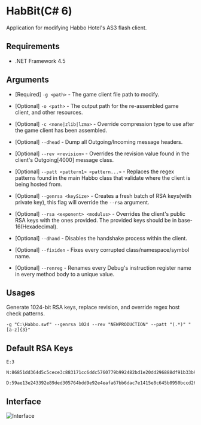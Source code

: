 # HabBit(C# 6)
Application for modifying Habbo Hotel's AS3 flash client.

## Requirements
* .NET Framework 4.5

## Arguments
* [Required] `-g <path>` - The game client file path to modify.
* [Optional] `-o <path>` - The output path for the re-assembled game client, and other resources.
* [Optional] `-c <none|zlib|lzma>` - Override compression type to use after the game client has been assembled.

* [Optional] `--dhead` - Dump all Outgoing/Incoming message headers.
* [Optional] `--rev <revision>` - Overrides the revision value found in the client's Outgoing[4000] message class.
* [Optional] `--patt <pattern1> <pattern...>` - Replaces the regex patterns found in the main Habbo class that validate where the client is being hosted from.
* [Optional] `--genrsa <keySize>` - Creates a fresh batch of RSA keys(with private key), this flag will override the `--rsa` argument.
* [Optional] `--rsa <exponent> <modulus>` - Overrides the client's public RSA keys with the ones provided. The provided keys should be in base-16(Hexadecimal).
* [Optional] `--dhand` - Disables the handshake process within the client.
* [Optional] `--fixiden` - Fixes every corrupted class/namespace/symbol name.
* [Optional] `--renreg` - Renames every Debug's instruction register name in every method body to a unique value.

## Usages
Generate 1024-bit RSA keys, replace revision, and override regex host check patterns.

`-g "C:\Habbo.swf" --genrsa 1024 --rev "NEWPRODUCTION" --patt "(.*)" "[a-z]{3}"`

## Default RSA Keys
```
E:3

N:86851dd364d5c5cece3c883171cc6ddc5760779b992482bd1e20dd296888df91b33b936a7b93f06d29e8870f703a216257dec7c81de0058fea4cc5116f75e6efc4e9113513e45357dc3fd43d4efab5963ef178b78bd61e81a14c603b24c8bcce0a12230b320045498edc29282ff0603bc7b7dae8fc1b05b52b2f301a9dc783b7

D:59ae13e243392e89ded305764bdd9e92e4eafa67bb6dac7e1415e8c645b0950bccd26246fd0d4af37145af5fa026c0ec3a94853013eaae5ff1888360f4f9449ee023762ec195dff3f30ca0b08b8c947e3859877b5d7dced5c8715c58b53740b84e11fbc71349a27c31745fcefeeea57cff291099205e230e0c7c27e8e1c0512b
```

## Interface
![Interface](http://i.imgur.com/hTAHwY5.png)
